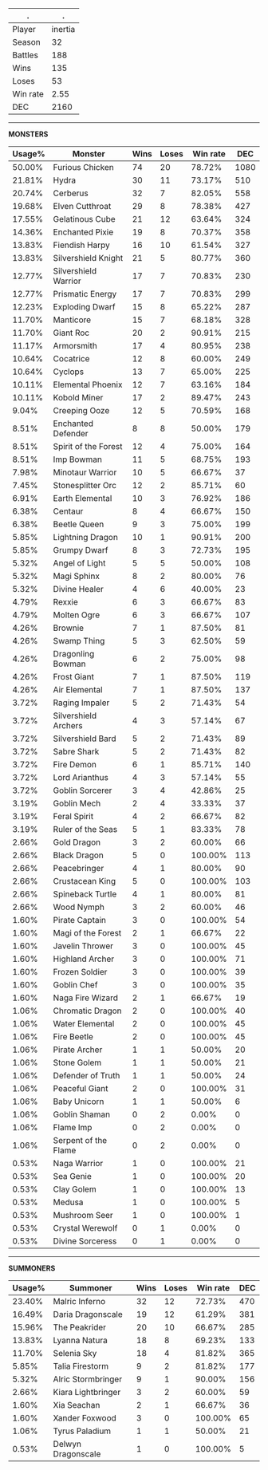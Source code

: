 .|.
|-|-
Player|inertia
Season|32
Battles|188
Wins|135
Loses|53
Win rate|2.55
DEC|2160

---
**MONSTERS**

Usage%|Monster|Wins|Loses|Win rate|DEC|
-|-|-|-|-|-|
50.00%|Furious Chicken|74|20|78.72%|1080|
21.81%|Hydra|30|11|73.17%|510|
20.74%|Cerberus|32|7|82.05%|558|
19.68%|Elven Cutthroat|29|8|78.38%|427|
17.55%|Gelatinous Cube|21|12|63.64%|324|
14.36%|Enchanted Pixie|19|8|70.37%|358|
13.83%|Fiendish Harpy|16|10|61.54%|327|
13.83%|Silvershield Knight|21|5|80.77%|360|
12.77%|Silvershield Warrior|17|7|70.83%|230|
12.77%|Prismatic Energy|17|7|70.83%|299|
12.23%|Exploding Dwarf|15|8|65.22%|287|
11.70%|Manticore|15|7|68.18%|328|
11.70%|Giant Roc|20|2|90.91%|215|
11.17%|Armorsmith|17|4|80.95%|238|
10.64%|Cocatrice|12|8|60.00%|249|
10.64%|Cyclops|13|7|65.00%|225|
10.11%|Elemental Phoenix|12|7|63.16%|184|
10.11%|Kobold Miner|17|2|89.47%|243|
9.04%|Creeping Ooze|12|5|70.59%|168|
8.51%|Enchanted Defender|8|8|50.00%|179|
8.51%|Spirit of the Forest|12|4|75.00%|164|
8.51%|Imp Bowman|11|5|68.75%|193|
7.98%|Minotaur Warrior|10|5|66.67%|37|
7.45%|Stonesplitter Orc|12|2|85.71%|60|
6.91%|Earth Elemental|10|3|76.92%|186|
6.38%|Centaur|8|4|66.67%|150|
6.38%|Beetle Queen|9|3|75.00%|199|
5.85%|Lightning Dragon|10|1|90.91%|200|
5.85%|Grumpy Dwarf|8|3|72.73%|195|
5.32%|Angel of Light|5|5|50.00%|108|
5.32%|Magi Sphinx|8|2|80.00%|76|
5.32%|Divine Healer|4|6|40.00%|23|
4.79%|Rexxie|6|3|66.67%|83|
4.79%|Molten Ogre|6|3|66.67%|107|
4.26%|Brownie|7|1|87.50%|81|
4.26%|Swamp Thing|5|3|62.50%|59|
4.26%|Dragonling Bowman|6|2|75.00%|98|
4.26%|Frost Giant|7|1|87.50%|119|
4.26%|Air Elemental|7|1|87.50%|137|
3.72%|Raging Impaler|5|2|71.43%|54|
3.72%|Silvershield Archers|4|3|57.14%|67|
3.72%|Silvershield Bard|5|2|71.43%|89|
3.72%|Sabre Shark|5|2|71.43%|82|
3.72%|Fire Demon|6|1|85.71%|140|
3.72%|Lord Arianthus|4|3|57.14%|55|
3.72%|Goblin Sorcerer|3|4|42.86%|25|
3.19%|Goblin Mech|2|4|33.33%|37|
3.19%|Feral Spirit|4|2|66.67%|82|
3.19%|Ruler of the Seas|5|1|83.33%|78|
2.66%|Gold Dragon|3|2|60.00%|66|
2.66%|Black Dragon|5|0|100.00%|113|
2.66%|Peacebringer|4|1|80.00%|90|
2.66%|Crustacean King|5|0|100.00%|103|
2.66%|Spineback Turtle|4|1|80.00%|81|
2.66%|Wood Nymph|3|2|60.00%|46|
1.60%|Pirate Captain|3|0|100.00%|54|
1.60%|Magi of the Forest|2|1|66.67%|22|
1.60%|Javelin Thrower|3|0|100.00%|45|
1.60%|Highland Archer|3|0|100.00%|71|
1.60%|Frozen Soldier|3|0|100.00%|39|
1.60%|Goblin Chef|3|0|100.00%|35|
1.60%|Naga Fire Wizard|2|1|66.67%|19|
1.06%|Chromatic Dragon|2|0|100.00%|40|
1.06%|Water Elemental|2|0|100.00%|45|
1.06%|Fire Beetle|2|0|100.00%|45|
1.06%|Pirate Archer|1|1|50.00%|20|
1.06%|Stone Golem|1|1|50.00%|21|
1.06%|Defender of Truth|1|1|50.00%|24|
1.06%|Peaceful Giant|2|0|100.00%|31|
1.06%|Baby Unicorn|1|1|50.00%|6|
1.06%|Goblin Shaman|0|2|0.00%|0|
1.06%|Flame Imp|0|2|0.00%|0|
1.06%|Serpent of the Flame|0|2|0.00%|0|
0.53%|Naga Warrior|1|0|100.00%|21|
0.53%|Sea Genie|1|0|100.00%|20|
0.53%|Clay Golem|1|0|100.00%|13|
0.53%|Medusa|1|0|100.00%|5|
0.53%|Mushroom Seer|1|0|100.00%|1|
0.53%|Crystal Werewolf|0|1|0.00%|0|
0.53%|Divine Sorceress|0|1|0.00%|0|

---
**SUMMONERS**

Usage%|Summoner|Wins|Loses|Win rate|DEC|
-|-|-|-|-|-|
23.40%|Malric Inferno|32|12|72.73%|470|
16.49%|Daria Dragonscale|19|12|61.29%|381|
15.96%|The Peakrider|20|10|66.67%|285|
13.83%|Lyanna Natura|18|8|69.23%|133|
11.70%|Selenia Sky|18|4|81.82%|365|
5.85%|Talia Firestorm|9|2|81.82%|177|
5.32%|Alric Stormbringer|9|1|90.00%|156|
2.66%|Kiara Lightbringer|3|2|60.00%|59|
1.60%|Xia Seachan|2|1|66.67%|36|
1.60%|Xander Foxwood|3|0|100.00%|65|
1.06%|Tyrus Paladium|1|1|50.00%|21|
0.53%|Delwyn Dragonscale|1|0|100.00%|5|
